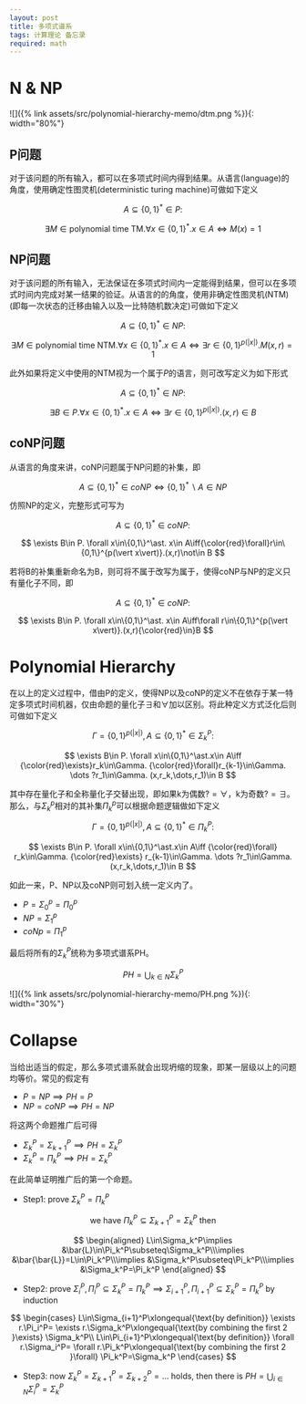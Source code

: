 ```yaml
---
layout: post
title: 多项式谱系
tags: 计算理论 备忘录
required: math
---
```


# N & NP

![]({% link assets/src/polynomial-hierarchy-memo/dtm.png %}){: width="80%"}

## P问题

对于该问题的所有输入，都可以在多项式时间内得到结果。从语言(language)的角度，使用确定性图灵机(deterministic turing machine)可做如下定义

$$
A\subseteq\{0,1\}^\ast\in P:
$$

$$
\exists M\in\text{polynomial time TM}.
\forall x\in\{0,1\}^\ast.
x\in A\iff M(x)=1
$$

## NP问题

对于该问题的所有输入，无法保证在多项式时间内一定能得到结果，但可以在多项式时间内完成对某一结果的验证。从语言的的角度，使用非确定性图灵机(NTM)(即每一次状态的迁移由输入以及一比特随机数决定)可做如下定义

$$
A\subseteq\{0,1\}^\ast\in NP:
$$

$$
\exists M\in\text{polynomial time NTM}.
\forall x\in\{0,1\}^\ast.
x\in A\iff\exists r\in\{0,1\}^{p(\vert x\vert)}.M(x,r)=1
$$

此外如果将定义中使用的NTM视为一个属于$P$的语言，则可改写定义为如下形式

$$
A\subseteq\{0,1\}^\ast\in NP:
$$

$$
\exists B\in P.
\forall x\in\{0,1\}^\ast.
x\in A\iff\exists r\in\{0,1\}^{p(\vert x\vert)}.(x,r)\in B
$$

## coNP问题

从语言的角度来讲，coNP问题属于NP问题的补集，即

$$
A\subseteq\{0,1\}^\ast\in coNP\iff
\{0,1\}^\ast\backslash A\in NP
$$

仿照NP的定义，完整形式可写为

$$
A\subseteq\{0,1\}^\ast\in coNP:
$$

$$
\exists B\in P.
\forall x\in\{0,1\}^\ast.
x\in A\iff{\color{red}\forall}r\in\{0,1\}^{p(\vert x\vert)}.(x,r)\not\in B
$$

若将B的补集重新命名为B，则可将不属于改写为属于，使得coNP与NP的定义只有量化子不同，即

$$
A\subseteq\{0,1\}^\ast\in coNP:
$$

$$
\exists B\in P.
\forall x\in\{0,1\}^\ast.
x\in A\iff\forall r\in\{0,1\}^{p(\vert x\vert)}.(x,r){\color{red}\in}B
$$

# Polynomial Hierarchy

在以上的定义过程中，借由P的定义，使得NP以及coNP的定义不在依存于某一特定多项式时间机器，仅由命题的量化子$\exists$和$\forall$加以区别。将此种定义方式泛化后则可做如下定义

$$
\Gamma=\{0,1\}^{p(\vert x\vert)},A\subseteq\{0,1\}^\ast\in\Sigma_k^P:
$$

$$
\exists B\in P.
\forall x\in\{0,1\}^\ast.x\in A\iff
{\color{red}\exists}r_k\in\Gamma.
{\color{red}\forall}r_{k-1}\in\Gamma.
\dots
?r_1\in\Gamma.
(x,r_k,\dots,r_1)\in B
$$

其中存在量化子和全称量化子交替出现，即如果k为偶数$?=\forall$，k为奇数$?=\exists$。那么，与$\Sigma_k^p$相对的其补集$\Pi_k^p$可以根据命题逻辑做如下定义

$$
\Gamma=\{0,1\}^{p(\vert x\vert)},A\subseteq\{0,1\}^\ast\in\Pi_k^P:
$$

$$
\exists B\in P.
\forall x\in\{0,1\}^\ast.x\in A\iff
{\color{red}\forall} r_k\in\Gamma.
{\color{red}\exists} r_{k-1}\in\Gamma.
\dots
?r_1\in\Gamma.
(x,r_k,\dots,r_1)\in B
$$

如此一来，P、NP以及coNP则可划入统一定义内了。

- $P=\Sigma_0^p=\Pi_0^p$
- $NP=\Sigma_1^p$
- $coNp=\Pi_1^p$

最后将所有的$\Sigma_k^P$统称为多项式谱系PH。

$$
PH=\bigcup_{k\in N}\Sigma_k^P
$$

![]({% link assets/src/polynomial-hierarchy-memo/PH.png %}){: width="30%"}

# Collapse

当给出适当的假定，那么多项式谱系就会出现坍缩的现象，即某一层级以上的问题均等价。常见的假定有

- $P=NP\implies PH=P$
- $NP=coNP\implies PH=NP$

将这两个命题推广后可得

- $\Sigma_k^P=\Sigma_{k+1}^P\implies PH=\Sigma_k^P$
- $\Sigma_k^P=\Pi_k^P\implies PH=\Sigma_k^P$

在此简单证明推广后的第一个命题。

- Step1: prove $\Sigma_k^P=\Pi_k^P$

$$
\text{we have }\Pi_k^P\subseteq\Sigma_{k+1}^P=\Sigma_k^P\text{ then}
$$

$$
\begin{aligned}
L\in\Sigma_k^P\implies
&\bar{L}\in\Pi_k^P\subseteq\Sigma_k^P\\\implies
&\bar{\bar{L}}=L\in\Pi_k^P\\\implies
&\Sigma_k^P\subseteq\Pi_k^P\\\implies
&\Sigma_k^P=\Pi_k^P
\end{aligned}
$$

- Step2: prove $\Sigma_i^P,\Pi_i^P\subseteq\Sigma_k^P=\Pi_k^P\implies\Sigma_{i+1}^P,\Pi_{i+1}^P\subseteq\Sigma_k^P=\Pi_k^P$ by induction

$$
\begin{cases}
L\in\Sigma_{i+1}^P\xlongequal{\text{by definition}}
\exists r.\Pi_i^P=
\exists r.\Sigma_k^P\xlongequal{\text{by combining the first 2 }\exists}
\Sigma_k^P\\
L\in\Pi_{i+1}^P\xlongequal{\text{by definition}}
\forall r.\Sigma_i^P=
\forall r.\Pi_k^P\xlongequal{\text{by combining the first 2 }\forall}
\Pi_k^P=\Sigma_k^P
\end{cases}
$$

- Step3: now $\Sigma_k^P=\Sigma_{k+1}^P=\Sigma_{k+2}^P=\dots$ holds, then there is $PH=\bigcup_{i\in N}\Sigma_i^P=\Sigma_k^P$
